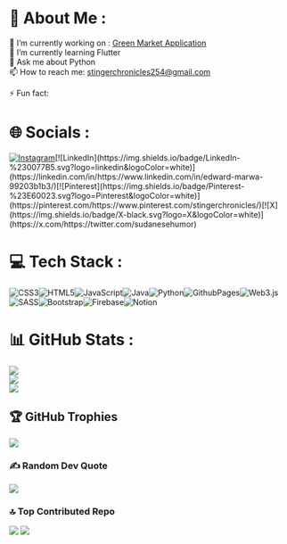 # 💫 About Me :
🔭 I’m currently working on : <a href="#" target="_blank">Green Market Application</a> <br>
🌱 I’m currently learning Flutter <br>
💬 Ask me about Python   
📫 How to reach me: stingerchronicles254@gmail.com<br>  
<!--👨‍💻 All of my projects are available: <a href="http://edd.invodtech.com" target="_blank">edd.invodtech.com</a><br>
📄 Know about my experiences: <a href="http://edd.invodtech.com" target="_blank">edd.invodtech.com</a><br> -->
⚡ Fun fact: 
<!-- This test Repository -->
# 🌐 Socials :
[![Instagram](https://img.shields.io/badge/Instagram-%23E4405F.svg?logo=Instagram&logoColor=white)]([https://instagram.com/https://www.instagram.com/stinger_chronicles/](https://www.instagram.com/https://www.instagram.com/stinger_chronicles/))[![LinkedIn](https://img.shields.io/badge/LinkedIn-%230077B5.svg?logo=linkedin&logoColor=white)](https://linkedin.com/in/https://www.linkedin.com/in/edward-marwa-99203b1b3/)[![Pinterest](https://img.shields.io/badge/Pinterest-%23E60023.svg?logo=Pinterest&logoColor=white)](https://pinterest.com/https://www.pinterest.com/stingerchronicles/)[![X](https://img.shields.io/badge/X-black.svg?logo=X&logoColor=white)](https://x.com/https://twitter.com/sudanesehumor)   

# 💻 Tech Stack :
 ![CSS3](https://img.shields.io/badge/css3-%231572B6.svg?style=for-the-badge&logo=css3&logoColor=white)![HTML5](https://img.shields.io/badge/html5-%23E34F26.svg?style=for-the-badge&logo=html5&logoColor=white)![JavaScript](https://img.shields.io/badge/javascript-%23323330.svg?style=for-the-badge&logo=javascript&logoColor=%23F7DF1E)![Java](https://img.shields.io/badge/java-%23ED8B00.svg?style=for-the-badge&logo=openjdk&logoColor=white)![Python](https://img.shields.io/badge/python-3670A0?style=for-the-badge&logo=python&logoColor=ffdd54)![GithubPages](https://img.shields.io/badge/github%20pages-121013?style=for-the-badge&logo=github&logoColor=white)![Web3.js](https://img.shields.io/badge/web3.js-F16822?style=for-the-badge&logo=web3.js&logoColor=white)![SASS](https://img.shields.io/badge/SASS-hotpink.svg?style=for-the-badge&logo=SASS&logoColor=white)![Bootstrap](https://img.shields.io/badge/bootstrap-%238511FA.svg?style=for-the-badge&logo=bootstrap&logoColor=white)![Firebase](https://img.shields.io/badge/firebase-a08021?style=for-the-badge&logo=firebase&logoColor=ffcd34)![Notion](https://img.shields.io/badge/Notion-%23000000.svg?style=for-the-badge&logo=notion&logoColor=white) 

# 📊 GitHub Stats :
![](https://github-readme-stats.vercel.app/api?username=EddMarwa&theme=dark&hide_border=false&include_all_commits=true&count_private=true)<br/>
![](https://github-readme-streak-stats.herokuapp.com/?user=EddMarwa&theme=dark&hide_border=false)<br/>
![](https://github-readme-stats.vercel.app/api/top-langs/?username=EddMarwa&theme=dark&hide_border=false&include_all_commits=true&count_private=true&layout=compact)

## 🏆 GitHub Trophies
![](https://github-profile-trophy.vercel.app/?username=EddMarwa&theme=radical&no-frame=false&no-bg=false&margin-w=4)

### ✍️ Random Dev Quote
![](https://quotes-github-readme.vercel.app/api?type=vetical&theme=radical)

### 🔝 Top Contributed Repo  
![](https://github-contributor-stats.vercel.app/api?username=EddMarwa&limit=5&theme=radical&combine_all_yearly_contributions=true)
[![](https://visitcount.itsvg.in/api?id=EddMarwa&icon=0&color=0)](https://visitcount.itsvg.in)
<!--  This Repository is a standard repo  -->









